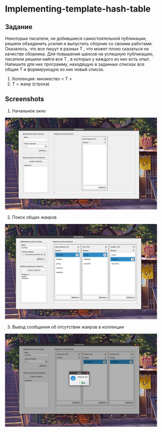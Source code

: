 # Implementing-template-hash-table

## Задание
Некоторые писатели, не добившиеся самостоятельной публикации, решили объединить усилия и выпустить сборник со своими работами. Оказалось, что все пишут в разных T , что может плохо сказаться на качестве сборника. Для повышения шансов на успешную публикацию, писатели решили найти все T , в которых у каждого из них есть опыт. Напишите для них программу, находящую в заданных списках все общие T  и формирующую из них новый список.
1. Коллекция: множество < T >
2. T = жанр (строка)

## Screenshots
1. Начальное окно

![main page](https://github.com/AlexandrNemashkalo/Implementing-template-hash-table/blob/master/screens/start.png)

2. Поиск общих жанров

![second](https://github.com/AlexandrNemashkalo/Implementing-template-hash-table/blob/master/screens/result.png)

3. Вывод сообщения об отсутствии жанров в коллекции

![item](https://github.com/AlexandrNemashkalo/Implementing-template-hash-table/blob/master/screens/empty.png)
